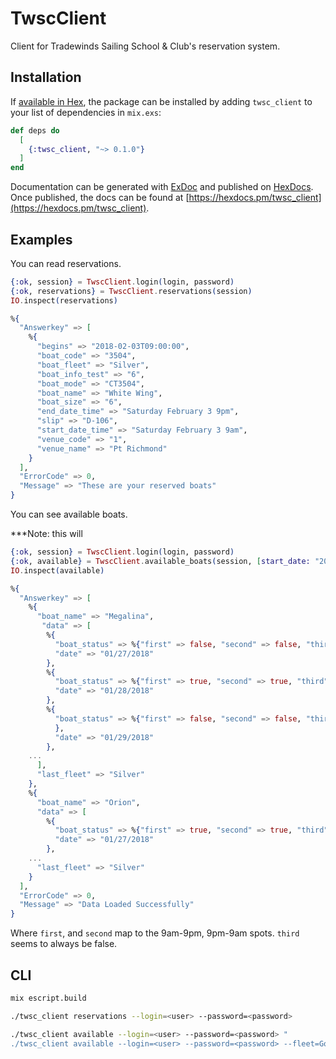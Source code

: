 # TwscClient

Client for Tradewinds Sailing School & Club's reservation system.

## Installation

If [available in Hex](https://hex.pm/docs/publish), the package can be installed
by adding `twsc_client` to your list of dependencies in `mix.exs`:

```elixir
def deps do
  [
    {:twsc_client, "~> 0.1.0"}
  ]
end
```

Documentation can be generated with [ExDoc](https://github.com/elixir-lang/ex_doc)
and published on [HexDocs](https://hexdocs.pm). Once published, the docs can
be found at [https://hexdocs.pm/twsc_client](https://hexdocs.pm/twsc_client).

## Examples

You can read reservations.

```elixir
{:ok, session} = TwscClient.login(login, password)
{:ok, reservations} = TwscClient.reservations(session)
IO.inspect(reservations)
```

```elixir
%{
  "Answerkey" => [
    %{
      "begins" => "2018-02-03T09:00:00",
      "boat_code" => "3504",
      "boat_fleet" => "Silver",
      "boat_info_test" => "6",
      "boat_mode" => "CT3504",
      "boat_name" => "White Wing",
      "boat_size" => "6",
      "end_date_time" => "Saturday February 3 9pm",
      "slip" => "D-106",
      "start_date_time" => "Saturday February 3 9am",
      "venue_code" => "1",
      "venue_name" => "Pt Richmond"
    }
  ],
  "ErrorCode" => 0,
  "Message" => "These are your reserved boats"
}
```

You can see available boats.

***Note: this will

```elixir
{:ok, session} = TwscClient.login(login, password)
{:ok, available} = TwscClient.available_boats(session, [start_date: "2018-01-27", fleet: "Silver"])
IO.inspect(available)
```

```elixir
%{
  "Answerkey" => [
    %{
      "boat_name" => "Megalina",
       "data" => [
        %{
          "boat_status" => %{"first" => false, "second" => false, "third" => false},
          "date" => "01/27/2018"
        },
        %{
          "boat_status" => %{"first" => true, "second" => true, "third" => false},
          "date" => "01/28/2018"
        },
        %{
          "boat_status" => %{"first" => false, "second" => false, "third" => false},
          },
          "date" => "01/29/2018"
        },
	...
      ],
      "last_fleet" => "Silver"
    },
    %{
      "boat_name" => "Orion",
      "data" => [
        %{
          "boat_status" => %{"first" => true, "second" => true, "third" => false},
          "date" => "01/27/2018"
        },
	...
      "last_fleet" => "Silver"
    }
  ],
  "ErrorCode" => 0,
  "Message" => "Data Loaded Successfully"
}
```

Where `first`, and `second` map to the 9am-9pm, 9pm-9am spots. `third`
seems to always be false.

## CLI

```sh
mix escript.build
```

```sh
./twsc_client reservations --login=<user> --password=<password>
```

```sh
./twsc_client available --login=<user> --password=<password> "
./twsc_client available --login=<user> --password=<password> --fleet=Gold --start-date="2018-05-01"
```